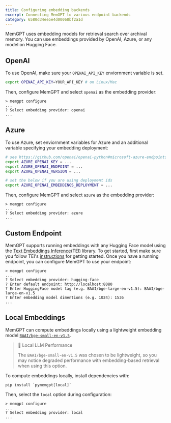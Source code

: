 ```yaml
---
title: Configuring embedding backends 
excerpt: Connecting MemGPT to various endpoint backends 
category: 6580d34ee5e4d00068bf2a1d 
---
```


MemGPT uses embedding models for retrieval search over archival memory. You can use embeddings provided by OpenAI, Azure, or any model on Hugging Face. 

## OpenAI
To use OpenAI, make sure your `OPENAI_API_KEY` enviornment variable is set.
```sh
export OPENAI_API_KEY=YOUR_API_KEY # on Linux/Mac
```
Then, configure MemGPT and select `openai` as the embedding provider: 
```
> memgpt configure                                                                                    
...
? Select embedding provider: openai 
...
```

## Azure
To use Azure, set enviornment variables for Azure and an additional variable specifying your embedding deployment:
```sh
# see https://github.com/openai/openai-python#microsoft-azure-endpoints
export AZURE_OPENAI_KEY = ...
export AZURE_OPENAI_ENDPOINT = ...
export AZURE_OPENAI_VERSION = ...

# set the below if you are using deployment ids
export AZURE_OPENAI_EMBEDDINGS_DEPLOYMENT = ...
```
Then, configure MemGPT and select `azure` as the embedding provider: 
```
> memgpt configure                                                                                    
...
? Select embedding provider: azure 
...
```

## Custom Endpoint
MemGPT supports running embeddings with any Hugging Face model using the [Text Embeddings Inference](https://github.com/huggingface/text-embeddings-inference)(TEI) library. To get started, first make sure you follow TEI's [instructions](https://github.com/huggingface/text-embeddings-inference#get-started) for getting started. Once you have a running endpoint, you can configure MemGPT to use your endpoint: 
```
> memgpt configure                                                                                    
...
? Select embedding provider: hugging-face
? Enter default endpoint: http://localhost:8080
? Enter HuggingFace model tag (e.g. BAAI/bge-large-en-v1.5): BAAI/bge-large-en-v1.5
? Enter embedding model dimentions (e.g. 1024): 1536
...
```

## Local Embeddings 

MemGPT can compute embeddings locally using a lightweight embedding model [`BAAI/bge-small-en-v1.5`](https://huggingface.co/BAAI/bge-small-en-v1.5). 

> 🚧 Local LLM Performance
> 
> The `BAAI/bge-small-en-v1.5` was chosen to be lightweight, so you may notice degraded performance with embedding-based retrieval when using this option. 

To compute embeddings locally, install dependencies with: 
```
pip install `pymemgpt[local]`
```
Then, select the `local` option during configuration: 
```
> memgpt configure                                                                                    
...
? Select embedding provider: local
...
```


